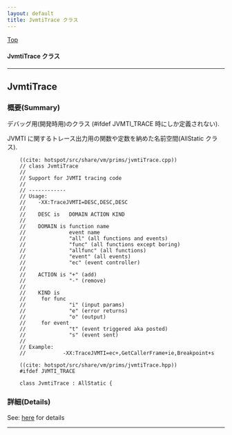 ```yaml
---
layout: default
title: JvmtiTrace クラス 
---
```

[Top](../index.html)

#### JvmtiTrace クラス 



---
## <a name="noaeyKLjiC" id="noaeyKLjiC">JvmtiTrace</a>

### 概要(Summary)
デバッグ用(開発時用)のクラス (#ifdef JVMTI_TRACE 時にしか定義されない).

JVMTI に関するトレース出力用の関数や定数を納めた名前空間(AllStatic クラス).

```
    ((cite: hotspot/src/share/vm/prims/jvmtiTrace.cpp))
    // class JvmtiTrace
    //
    // Support for JVMTI tracing code
    //
    // ------------
    // Usage:
    //    -XX:TraceJVMTI=DESC,DESC,DESC
    //
    //    DESC is   DOMAIN ACTION KIND
    //
    //    DOMAIN is function name
    //              event name
    //              "all" (all functions and events)
    //              "func" (all functions except boring)
    //              "allfunc" (all functions)
    //              "event" (all events)
    //              "ec" (event controller)
    //
    //    ACTION is "+" (add)
    //              "-" (remove)
    //
    //    KIND is
    //     for func
    //              "i" (input params)
    //              "e" (error returns)
    //              "o" (output)
    //     for event
    //              "t" (event triggered aka posted)
    //              "s" (event sent)
    //
    // Example:
    //            -XX:TraceJVMTI=ec+,GetCallerFrame+ie,Breakpoint+s
```


```
    ((cite: hotspot/src/share/vm/prims/jvmtiTrace.hpp))
    #ifdef JVMTI_TRACE
    
    class JvmtiTrace : AllStatic {
```




### 詳細(Details)
See: [here](../doxygen/classJvmtiTrace.html) for details

---
